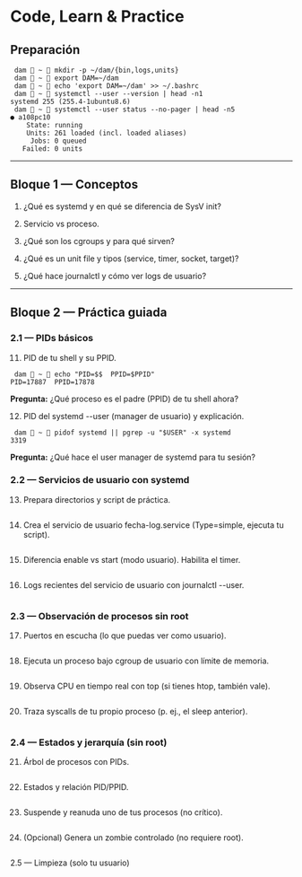 # Code, Learn & Practice
## Preparación
```
 dam  ~  mkdir -p ~/dam/{bin,logs,units}
 dam  ~  export DAM=~/dam
 dam  ~  echo 'export DAM=~/dam' >> ~/.bashrc
 dam  ~  systemctl --user --version | head -n1
systemd 255 (255.4-1ubuntu8.6)
 dam  ~  systemctl --user status --no-pager | head -n5
● a108pc10
    State: running
    Units: 261 loaded (incl. loaded aliases)
     Jobs: 0 queued
   Failed: 0 units
```
---
## Bloque 1 — Conceptos
1. ¿Qué es systemd y en qué se diferencia de SysV init?

2. Servicio vs proceso.

3. ¿Qué son los cgroups y para qué sirven?

4. ¿Qué es un unit file y tipos (service, timer, socket, target)?

5. ¿Qué hace journalctl y cómo ver logs de usuario?

---
## Bloque 2 — Práctica guiada
### 2.1 — PIDs básicos
11. PID de tu shell y su PPID.
```
 dam  ~  echo "PID=$$  PPID=$PPID"
PID=17887  PPID=17878

```
**Pregunta:** ¿Qué proceso es el padre (PPID) de tu shell ahora?

12. PID del systemd --user (manager de usuario) y explicación.
```
 dam  ~  pidof systemd || pgrep -u "$USER" -x systemd
3319

```
**Pregunta:** ¿Qué hace el user manager de systemd para tu sesión?

### 2.2 — Servicios de usuario con systemd
13. Prepara directorios y script de práctica.
```

```
14. Crea el servicio de usuario fecha-log.service (Type=simple, ejecuta tu script).
```

```
15. Diferencia enable vs start (modo usuario). Habilita el timer.
```

```
16. Logs recientes del servicio de usuario con journalctl --user.
```

```
### 2.3 — Observación de procesos sin root
17. Puertos en escucha (lo que puedas ver como usuario).
```

```
18. Ejecuta un proceso bajo cgroup de usuario con límite de memoria.
```

```
19. Observa CPU en tiempo real con top (si tienes htop, también vale).
```

```
20. Traza syscalls de tu propio proceso (p. ej., el sleep anterior).
```

```
### 2.4 — Estados y jerarquía (sin root)
21. Árbol de procesos con PIDs.
```

```
22. Estados y relación PID/PPID.
```

```
23. Suspende y reanuda uno de tus procesos (no crítico).
```

```
24. (Opcional) Genera un zombie controlado (no requiere root).
```

```
2.5 — Limpieza (solo tu usuario)
```

```
